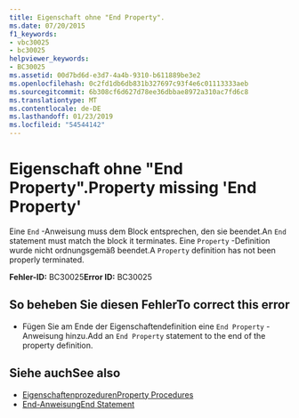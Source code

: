 ```yaml
---
title: Eigenschaft ohne "End Property".
ms.date: 07/20/2015
f1_keywords:
- vbc30025
- bc30025
helpviewer_keywords:
- BC30025
ms.assetid: 00d7bd6d-e3d7-4a4b-9310-b611889be3e2
ms.openlocfilehash: 0c2fd1db6db831b327697c93f4e6c01113333aeb
ms.sourcegitcommit: 6b308cf6d627d78ee36dbbae8972a310ac7fd6c8
ms.translationtype: MT
ms.contentlocale: de-DE
ms.lasthandoff: 01/23/2019
ms.locfileid: "54544142"
---
```

# <a name="property-missing-end-property"></a><span data-ttu-id="bd5b8-102">Eigenschaft ohne "End Property".</span><span class="sxs-lookup"><span data-stu-id="bd5b8-102">Property missing 'End Property'</span></span>
<span data-ttu-id="bd5b8-103">Eine `End` -Anweisung muss dem Block entsprechen, den sie beendet.</span><span class="sxs-lookup"><span data-stu-id="bd5b8-103">An `End` statement must match the block it terminates.</span></span> <span data-ttu-id="bd5b8-104">Eine `Property` -Definition wurde nicht ordnungsgemäß beendet.</span><span class="sxs-lookup"><span data-stu-id="bd5b8-104">A `Property` definition has not been properly terminated.</span></span>  
  
 <span data-ttu-id="bd5b8-105">**Fehler-ID:** BC30025</span><span class="sxs-lookup"><span data-stu-id="bd5b8-105">**Error ID:** BC30025</span></span>  
  
## <a name="to-correct-this-error"></a><span data-ttu-id="bd5b8-106">So beheben Sie diesen Fehler</span><span class="sxs-lookup"><span data-stu-id="bd5b8-106">To correct this error</span></span>  
  
-   <span data-ttu-id="bd5b8-107">Fügen Sie am Ende der Eigenschaftendefinition eine `End Property` -Anweisung hinzu.</span><span class="sxs-lookup"><span data-stu-id="bd5b8-107">Add an `End Property` statement to the end of the property definition.</span></span>  
  
## <a name="see-also"></a><span data-ttu-id="bd5b8-108">Siehe auch</span><span class="sxs-lookup"><span data-stu-id="bd5b8-108">See also</span></span>
- [<span data-ttu-id="bd5b8-109">Eigenschaftenprozeduren</span><span class="sxs-lookup"><span data-stu-id="bd5b8-109">Property Procedures</span></span>](../../visual-basic/programming-guide/language-features/procedures/property-procedures.md)
- [<span data-ttu-id="bd5b8-110">End-Anweisung</span><span class="sxs-lookup"><span data-stu-id="bd5b8-110">End Statement</span></span>](../../visual-basic/language-reference/statements/end-statement.md)
